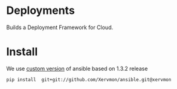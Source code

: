 Deployments
===========

Builds a Deployment Framework for Cloud.


Install
=======

We use [custom version](http://://github.com/Xervmon/ansible.git@xervmon) of ansible based on 1.3.2 release

```
pip install  git+git://github.com/Xervmon/ansible.git@xervmon
```

